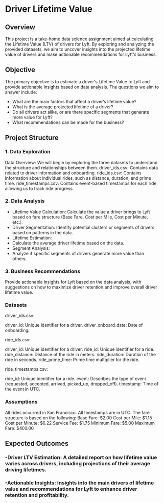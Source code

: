 # Driver Lifetime Value
## Overview
This project is a take-home data science assignment aimed at calculating the Lifetime Value (LTV) of drivers for Lyft. By exploring and analyzing the provided datasets, we aim to uncover insights into the projected lifetime value of drivers and make actionable recommendations for Lyft's business.

## Objective
The primary objective is to estimate a driver's Lifetime Value to Lyft and provide actionable insights based on data analysis. The questions we aim to answer include:

- What are the main factors that affect a driver’s lifetime value?
- What is the average projected lifetime of a driver?
- Do all drivers act alike, or are there specific segments that generate more value for Lyft?
- What recommendations can be made for the business?

## Project Structure

### 1. Data Exploration

Data Overview: We will begin by exploring the three datasets to understand the structure and relationships between them.
driver_ids.csv: Contains data related to driver information and onboarding.
ride_ids.csv: Contains information about individual rides, such as distance, duration, and prime time.
ride_timestamps.csv: Contains event-based timestamps for each ride, allowing us to track ride progress.

### 2. Data Analysis

- Lifetime Value Calculation:
Calculate the value a driver brings to Lyft based on fare structure (Base Fare, Cost per Mile, Cost per Minute, etc.).
- Driver Segmentation:
Identify potential clusters or segments of drivers based on patterns in the data.
- Lifetime Estimation:
- Calculate the average driver lifetime based on the data.
- Segment Analysis:
- Analyze if specific segments of drivers generate more value than others.
### 3. Business Recommendations
Provide actionable insights for Lyft based on the data analysis, with suggestions on how to maximize driver retention and improve overall driver lifetime value.

### Datasets

driver_ids.csv:

driver_id: Unique identifier for a driver.
driver_onboard_date: Date of onboarding.

ride_ids.csv:

driver_id: Unique identifier for a driver.
ride_id: Unique identifier for a ride.
ride_distance: Distance of the ride in meters.
ride_duration: Duration of the ride in seconds.
ride_prime_time: Prime time multiplier for the ride.

ride_timestamps.csv:

ride_id: Unique identifier for a ride.
event: Describes the type of event (requested, accepted, arrived, picked_up, dropped_off).
timestamp: Time of the event in UTC.

### Assumptions

All rides occurred in San Francisco.
All timestamps are in UTC.
The fare structure is based on the following:
Base Fare: $2.00
Cost per Mile: $1.15
Cost per Minute: $0.22
Service Fee: $1.75
Minimum Fare: $5.00
Maximum Fare: $400.00
## Expected Outcomes
### -Driver LTV Estimation: A detailed report on how lifetime value varies across drivers, including projections of their average driving lifetimes.
### -Actionable Insights: Insights into the main drivers of lifetime value and recommendations for Lyft to enhance driver retention and profitability.
